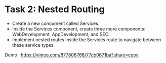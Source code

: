 # Task 2: Nested Routing
- Create a new component called Services.
- Inside the Services component, create three more components: WebDevelopment, AppDevelopment, and SEO.
- Implement nested routes inside the Services route to navigate between these service types.

Demo : https://vimeo.com/877806766/77cb0671ba?share=copy
